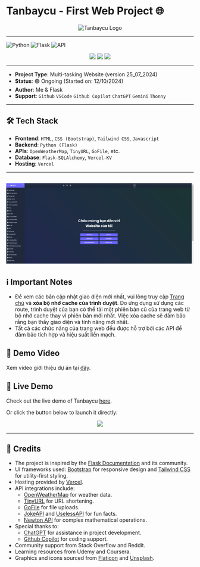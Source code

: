 
# Tanbaycu - First Web Project 🌐
<p align="center">
  <img src="https://i.postimg.cc/nhvjk62Q/Tan-7-cu-2.png" alt="Tanbaycu Logo" width="400"/>
</p>

---
![Python](https://img.shields.io/badge/Python-3.9-blue)
![Flask](https://img.shields.io/badge/Flask-2.0-lightgrey)
![API](https://img.shields.io/badge/API-Enabled-green)
<p align="center">
  <img src="https://img.shields.io/badge/Active%20Users-1.26k-green?style=for-the-badge">
  <img src="https://img.shields.io/badge/Files%20Uploaded-1m-blue?style=for-the-badge">
  <img src="https://img.shields.io/badge/APIs%20Integrated-17-orange?style=for-the-badge">
</p>

---
- **Project Type**: Multi-tasking Website  (version 25_07_2024)
- **Status**: 🟢 Ongoing (Started on: 12/10/2024)  
- **Author**: Me & Flask
- **Support**: `Github` `VSCode` `Github Copilot` `ChatGPT` `Gemini` `Thonny`

--- 
## 🛠️ Tech Stack

- **Frontend**: `HTML`, `CSS (Bootstrap)`, `Tailwind CSS`, `Javascript`
- **Backend**: `Python (Flask)`
- **APIs**: `OpenWeatherMap`, `TinyURL`, `GoFile`, etc.
- **Database**: `Flask-SQLAlchemy`, `Vercel-KV`
- **Hosting**: `Vercel`
---
![Chào em](static/mota.png)
---


## ℹ️ Important Notes

- Để xem các bản cập nhật giao diện mới nhất, vui lòng truy cập [Trang chủ](https://tanbaycu.vercel.app) và **xóa bộ nhớ cache của trình duyệt**. Do ứng dụng sử dụng các route, trình duyệt của bạn có thể tải một phiên bản cũ của trang web từ bộ nhớ cache thay vì phiên bản mới nhất. Việc xóa cache sẽ đảm bảo rằng bạn thấy giao diện và tính năng mới nhất.
- Tất cả các chức năng của trang web đều được hỗ trợ bởi các API để đảm bảo tích hợp và hiệu suất liền mạch.


## 🎥 Demo Video

Xem video giới thiệu dự án tại [đây](https://vimeo.com/1023300687?share=copy).



## 🎉 Live Demo
Check out the live demo of Tanbaycu [here](https://tanbaycu.vercel.app).

Or click the button below to launch it directly:

<p align="center">
  <a href="https://tanbaycu.vercel.app"><img src="https://img.shields.io/badge/Live%20Demo-Click%20Here-brightgreen?style=for-the-badge"></a>
</p>

---


## 🙏 Credits

- The project is inspired by the [Flask Documentation](https://flask.palletsprojects.com/) and its community.
- UI frameworks used: [Bootstrap](https://getbootstrap.com/) for responsive design and [Tailwind CSS](https://tailwindcss.com/) for utility-first styling.
- Hosting provided by [Vercel](https://vercel.com/).
- API integrations include:
  - [OpenWeatherMap](https://openweathermap.org/api) for weather data.
  - [TinyURL](https://tinyurl.com/) for URL shortening.
  - [GoFile](https://gofile.io/) for file uploads.
  - [JokeAPI](https://v2.jokeapi.dev/) and [UselessAPI](https://uselessapi.com/) for fun facts.
  - [Newton API](https://newton.now.sh/) for complex mathematical operations.
- Special thanks to:
  - [ChatGPT](https://chat.openai.com/) for assistance in project development.
  - [Github Copilot](https://github.com/features/copilot) for coding support.
- Community support from Stack Overflow and Reddit.
- Learning resources from Udemy and Coursera.
- Graphics and icons sourced from [Flaticon](https://www.flaticon.com/) and [Unsplash](https://unsplash.com/).




